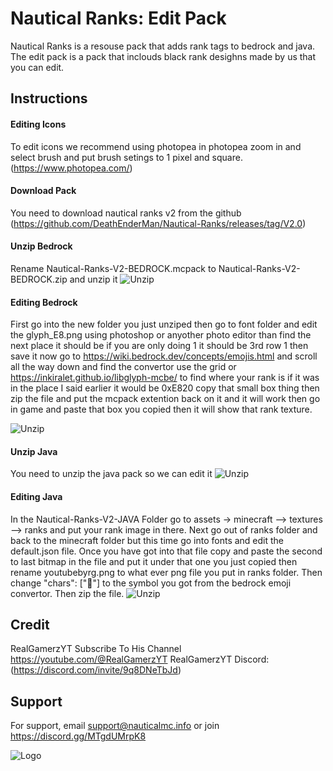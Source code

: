 

#  Nautical Ranks: Edit Pack

Nautical Ranks is a resouse pack that adds rank tags to bedrock and java. The edit pack is a pack that inclouds black rank desighns made by us that you can edit.




## Instructions

#### Editing Icons

To edit icons we recommend using photopea in photopea zoom in and select brush and put brush setings to 1 pixel and square.
(https://www.photopea.com/)

#### Download Pack

You need to download nautical ranks v2 from the github (https://github.com/DeathEnderMan/Nautical-Ranks/releases/tag/V2.0)

#### Unzip Bedrock

Rename Nautical-Ranks-V2-BEDROCK.mcpack to Nautical-Ranks-V2-BEDROCK.zip and unzip it
![Unzip](https://i.postimg.cc/zXkyStsk/Screenshot-2024-04-13-160400.png)

#### Editing Bedrock

First go into the new folder you just unziped then go to font folder and edit the glyph_E8.png using photoshop or anyother photo editor than find the next place it should be if you are only doing 1 it should be 3rd row 1 then save it now go to https://wiki.bedrock.dev/concepts/emojis.html 
and scroll all the way down and find the convertor use the grid or https://inkiralet.github.io/libglyph-mcbe/ to find where your rank is if it was in the place I said earlier it would be 0xE820 copy that small box thing then zip the file and put the mcpack extention back on it and it will work then go in game and paste that box you copied then it will show that rank texture.


![Unzip](https://i.postimg.cc/Nfs9sdkS/glyph-E1.png)

#### Unzip Java

You need to unzip the java pack so we can edit it 
![Unzip](https://i.postimg.cc/yN4CDvkm/Screenshot-2024-04-13-154930.png)

#### Editing Java

In the Nautical-Ranks-V2-JAVA Folder go to assets -> minecraft --> textures --> ranks and put your rank image in there. Next go out of ranks folder and back to the minecraft folder but this time go into fonts and edit the default.json file. Once you have got into that file copy and paste the second to last bitmap in the file and put it under that one you just copied then rename youtubebyrg.png to what ever png file you put in ranks folder. Then change "chars": [""] to the symbol you got from the bedrock emoji convertor. Then zip the file.
![Unzip](https://i.postimg.cc/9MSd28m9/Screenshot-2024-04-13-160127.png)

## Credit

RealGamerzYT
Subscribe To His Channel
https://youtube.com/@RealGamerzYT
RealGamerzYT Discord:
(https://discord.com/invite/9q8DNeTbJd)
## Support

For support, email support@nauticalmc.info or join https://discord.gg/MTgdUMrpK8


![Logo](https://i.postimg.cc/gj6SSb7W/Nautical-Services-Bot.png)
